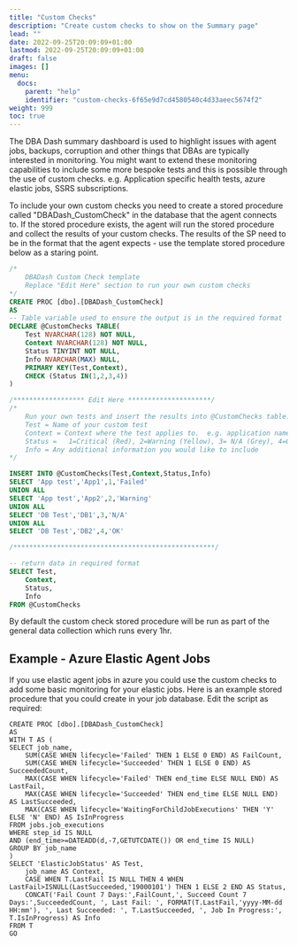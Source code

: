 ```yaml
---
title: "Custom Checks"
description: "Create custom checks to show on the Summary page"
lead: ""
date: 2022-09-25T20:09:09+01:00
lastmod: 2022-09-25T20:09:09+01:00
draft: false
images: []
menu:
  docs:
    parent: "help"
    identifier: "custom-checks-6f65e9d7cd4580540c4d33aeec5674f2"
weight: 999
toc: true
---
```

The DBA Dash summary dashboard is used to highlight issues with agent jobs, backups, corruption and other things that DBAs are typically interested in monitoring.  You might want to extend these monitoring capabilities to include some more bespoke tests and this is possible through the use of custom checks.  e.g. Application specific health tests, azure elastic jobs, SSRS subscriptions.  

To include your own custom checks you need to create a stored procedure called "DBADash_CustomCheck" in the database that the agent connects to.  If the stored procedure exists, the agent will run the stored procedure and collect the results of your custom checks.  The results of the SP need to be in the format that the agent expects - use the template stored procedure below as a staring point.  

```SQL
/*
	DBADash Custom Check template
	Replace "Edit Here" section to run your own custom checks
*/
CREATE PROC [dbo].[DBADash_CustomCheck]
AS
-- Table variable used to ensure the output is in the required format
DECLARE @CustomChecks TABLE(
	Test NVARCHAR(128) NOT NULL,
	Context NVARCHAR(128) NOT NULL,
	Status TINYINT NOT NULL,
	Info NVARCHAR(MAX) NULL,
	PRIMARY KEY(Test,Context),
	CHECK (Status IN(1,2,3,4))
)

/****************** Edit Here *********************/
/* 
	Run your own tests and insert the results into @CustomChecks table.
	Test = Name of your custom test
	Context = Context where the test applies to.  e.g. application name, job name, database name, server name etc.  
	Status =   1=Critical (Red), 2=Warning (Yellow), 3= N/A (Grey), 4=OK (Green)
	Info = Any additional information you would like to include
*/

INSERT INTO @CustomChecks(Test,Context,Status,Info)
SELECT 'App test','App1',1,'Failed'
UNION ALL
SELECT 'App test','App2',2,'Warning'
UNION ALL
SELECT 'DB Test','DB1',3,'N/A'
UNION ALL
SELECT 'DB Test','DB2',4,'OK'

/***************************************************/

-- return data in required format
SELECT Test,
	Context,
	Status,
	Info
FROM @CustomChecks
```
By default the custom check stored procedure will be run as part of the general data collection which runs every 1hr.

## Example - Azure Elastic Agent Jobs
If you use elastic agent jobs in azure you could use the custom checks to add some basic monitoring for your elastic jobs.  Here is an example stored procedure that you could create in your job database.  Edit the script as required:

```
CREATE PROC [dbo].[DBADash_CustomCheck]
AS
WITH T AS (
SELECT job_name,
	SUM(CASE WHEN lifecycle='Failed' THEN 1 ELSE 0 END) AS FailCount,
	SUM(CASE WHEN lifecycle='Succeeded' THEN 1 ELSE 0 END) AS SucceededCount,
	MAX(CASE WHEN lifecycle='Failed' THEN end_time ELSE NULL END) AS LastFail,
	MAX(CASE WHEN lifecycle='Succeeded' THEN end_time ELSE NULL END) AS LastSucceeded,
	MAX(CASE WHEN lifecycle='WaitingForChildJobExecutions' THEN 'Y' ELSE 'N' END) AS IsInProgress
FROM jobs.job_executions
WHERE step_id IS NULL
AND (end_time>=DATEADD(d,-7,GETUTCDATE()) OR end_time IS NULL)
GROUP BY job_name
)
SELECT 'ElasticJobStatus' AS Test, 
	job_name AS Context,
	CASE WHEN T.LastFail IS NULL THEN 4 WHEN LastFail>ISNULL(LastSucceeded,'19000101') THEN 1 ELSE 2 END AS Status,
	CONCAT('Fail Count 7 Days:',FailCount,', Succeed Count 7 Days:',SucceededCount, ', Last Fail: ', FORMAT(T.LastFail,'yyyy-MM-dd HH:mm'), ', Last Succeeded: ', T.LastSucceeded, ', Job In Progress:', T.IsInProgress) AS Info
FROM T 
GO
```